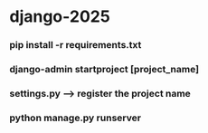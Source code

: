 # django-2025

### pip install -r requirements.txt
### django-admin startproject [project_name]

### settings.py --> register the project name

### python manage.py runserver